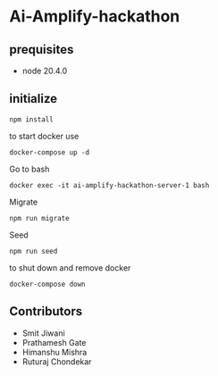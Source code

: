 # Ai-Amplify-hackathon

## prequisites

* node 20.4.0

## initialize

```
npm install
```

to start docker use

```
docker-compose up -d
```

Go to bash

```
docker exec -it ai-amplify-hackathon-server-1 bash
```

Migrate

```
npm run migrate
```

Seed

```
npm run seed
```


to shut down and remove docker


```
docker-compose down
```


## Contributors

* Smit Jiwani
* Prathamesh Gate
* Himanshu Mishra
* Ruturaj Chondekar

